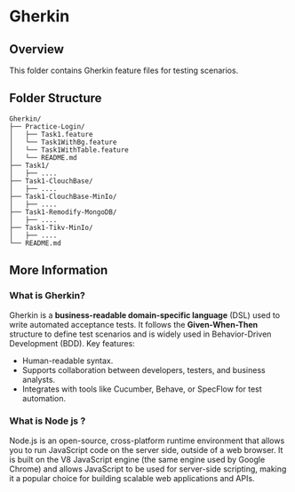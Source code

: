 # Gherkin

## Overview
This folder contains Gherkin feature files for testing scenarios.

## Folder Structure

```
Gherkin/
├── Practice-Login/
│   ├── Task1.feature
│   └── Task1WithBg.feature
│   └── Task1WithTable.feature
│   └── README.md
├── Task1/
│   ├── ....
├── Task1-ClouchBase/
│   ├── ....
├── Task1-ClouchBase-MinIo/
│   ├── ....
├── Task1-Remodify-MongoDB/
│   ├── ....
├── Task1-Tikv-MinIo/
│   ├── ....
└── README.md
```


## More Information

### What is Gherkin?
Gherkin is a **business-readable domain-specific language** (DSL) used to write automated acceptance tests. It follows the **Given-When-Then** structure to define test scenarios and is widely used in Behavior-Driven Development (BDD). Key features:
- Human-readable syntax.
- Supports collaboration between developers, testers, and business analysts.
- Integrates with tools like Cucumber, Behave, or SpecFlow for test automation.


### What is Node js ?
Node.js is an open-source, cross-platform runtime environment that allows you to run JavaScript code on the server side, outside of a web browser. It is built on the V8 JavaScript engine (the same engine used by Google Chrome) and allows JavaScript to be used for server-side scripting, making it a popular choice for building scalable web applications and APIs.


